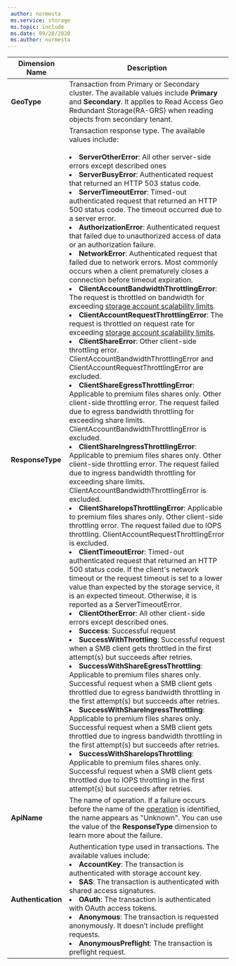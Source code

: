 ```yaml
---
 author: normesta
 ms.service: storage
 ms.topic: include
 ms.date: 09/28/2020
 ms.author: normesta
---
```


| Dimension Name | Description |
| ------------------- | ----------------- |
| **GeoType** | Transaction from Primary or Secondary cluster. The available values include **Primary** and **Secondary**. It applies to Read Access Geo Redundant Storage(RA-GRS) when reading objects from secondary tenant. |
| **ResponseType** | Transaction response type. The available values include: <br/><br/> <li>**ServerOtherError**: All other server-side errors except described ones </li> <li>**ServerBusyError**: Authenticated request that returned an HTTP 503 status code. </li> <li>**ServerTimeoutError**: Timed-out authenticated request that returned an HTTP 500 status code. The timeout occurred due to a server error. </li> <li>**AuthorizationError**: Authenticated request that failed due to unauthorized access of data or an authorization failure. </li> <li>**NetworkError**: Authenticated request that failed due to network errors. Most commonly occurs when a client prematurely closes a connection before timeout expiration. </li><li>**ClientAccountBandwidthThrottlingError**: The request is throttled on bandwidth for exceeding [storage account scalability limits](../articles/storage/common/scalability-targets-standard-account.md?toc=%2fazure%2fstorage%2fblobs%2ftoc.json).</li><li>**ClientAccountRequestThrottlingError**: The request is throttled on request rate for exceeding [storage account scalability limits](../articles/storage/common/scalability-targets-standard-account.md?toc=%2fazure%2fstorage%2fblobs%2ftoc.json).<li>**ClientShareError**: Other client-side throttling error. ClientAccountBandwidthThrottlingError and ClientAccountRequestThrottlingError are excluded.</li><li>**ClientShareEgressThrottlingError**: Applicable to premium files shares only. Other client-side throttling error. The request failed due to egress bandwidth throttling for exceeding share limits. ClientAccountBandwidthThrottlingError is excluded.</li><li>**ClientShareIngressThrottlingError**: Applicable to premium files shares only. Other client-side throttling error. The request failed due to ingress bandwidth throttling for exceeding share limits. ClientAccountBandwidthThrottlingError is excluded.</li><li>**ClientShareIopsThrottlingError**: Applicable to premium files shares only. Other client-side throttling error. The request failed due to IOPS throttling. ClientAccountRequestThrottlingError is excluded.</li><li>**ClientTimeoutError**: Timed-out authenticated request that returned an HTTP 500 status code. If the client's network timeout or the request timeout is set to a lower value than expected by the storage service, it is an expected timeout. Otherwise, it is reported as a ServerTimeoutError. </li> <li>**ClientOtherError**: All other client-side errors except described ones. </li> <li>**Success**: Successful request</li> <li> **SuccessWithThrottling**: Successful request when a SMB client gets throttled in the first attempt(s) but succeeds after retries.</li><li> **SuccessWithShareEgressThrottling**: Applicable to premium files shares only. Successful request when a SMB client gets throttled due to egress bandwidth throttling in the first attempt(s) but succeeds after retries.</li><li> **SuccessWithShareIngressThrottling**: Applicable to premium files shares only. Successful request when a SMB client gets throttled due to ingress bandwidth throttling in the first attempt(s) but succeeds after retries.</li><li> **SuccessWithShareIopsThrottling**: Applicable to premium files shares only. Successful request when a SMB client gets throttled due to IOPS throttling in the first attempt(s) but succeeds after retries.</li> |
| **ApiName** | The name of operation. If a failure occurs before the name of the [operation](/rest/api/storageservices/storage-analytics-logged-operations-and-status-messages.md#logged-operations) is identified,  the name appears as "Unknown". You can use the value of the **ResponseType** dimension to learn more about the failure.
| **Authentication** | Authentication type used in transactions. The available values include: <br/> <li>**AccountKey**: The transaction is authenticated with storage account key.</li> <li>**SAS**: The transaction is authenticated with shared access signatures.</li> <li>**OAuth**: The transaction is authenticated with OAuth access tokens.</li> <li>**Anonymous**: The transaction is requested anonymously. It doesn’t include preflight requests.</li> <li>**AnonymousPreflight**: The transaction is preflight request.</li> |